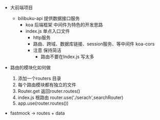 - 大前端项目
    - bilibuku-api  提供数据接口服务
        - koa 后端框架
            中间件为特色的开发思路
        - index.js 单点入口文件
            - http服务
            - 路由、跨域、数据库链接、session服务、等中间件
                koa-cors
            - 注意  保持简洁 
                - 路由不要在Index.js 写太多

- 路由的模块化如何做
    1. 添加一个routers 目录
    2. 每个路由模块都有独立的文件
    3. Router.get  返回router.routes()
    4. index.js 根路由 router.use('./serach',searchRouter)
    5. app.use(router.routes()) 
- fastmock -> routes + data